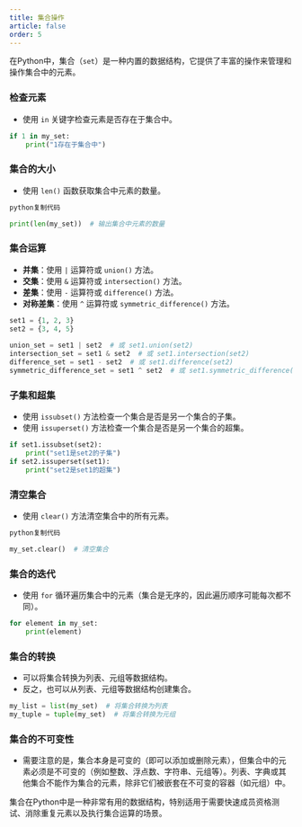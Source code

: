 ```yaml
---
title: 集合操作
article: false
order: 5
---
```


在Python中，集合（`set`）是一种内置的数据结构，它提供了丰富的操作来管理和操作集合中的元素。

### 检查元素

- 使用 `in` 关键字检查元素是否存在于集合中。

```python
if 1 in my_set:
    print("1存在于集合中")
```

### 集合的大小

- 使用 `len()` 函数获取集合中元素的数量。

```python
python复制代码

print(len(my_set))  # 输出集合中元素的数量
```

### 集合运算

- **并集**：使用 `|` 运算符或 `union()` 方法。
- **交集**：使用 `&` 运算符或 `intersection()` 方法。
- **差集**：使用 `-` 运算符或 `difference()` 方法。
- **对称差集**：使用 `^` 运算符或 `symmetric_difference()` 方法。

```python
set1 = {1, 2, 3}
set2 = {3, 4, 5}
 
union_set = set1 | set2  # 或 set1.union(set2)
intersection_set = set1 & set2  # 或 set1.intersection(set2)
difference_set = set1 - set2  # 或 set1.difference(set2)
symmetric_difference_set = set1 ^ set2  # 或 set1.symmetric_difference(set2)
```

### 子集和超集

- 使用 `issubset()` 方法检查一个集合是否是另一个集合的子集。
- 使用 `issuperset()` 方法检查一个集合是否是另一个集合的超集。

```python
if set1.issubset(set2):
    print("set1是set2的子集")
if set2.issuperset(set1):
    print("set2是set1的超集")
```

### 清空集合

- 使用 `clear()` 方法清空集合中的所有元素。

```python
python复制代码

my_set.clear()  # 清空集合
```

### 集合的迭代

- 使用 `for` 循环遍历集合中的元素（集合是无序的，因此遍历顺序可能每次都不同）。

```python
for element in my_set:
    print(element)
```

### 集合的转换

- 可以将集合转换为列表、元组等数据结构。
- 反之，也可以从列表、元组等数据结构创建集合。

```python
my_list = list(my_set)  # 将集合转换为列表
my_tuple = tuple(my_set)  # 将集合转换为元组
```

### 集合的不可变性

- 需要注意的是，集合本身是可变的（即可以添加或删除元素），但集合中的元素必须是不可变的（例如整数、浮点数、字符串、元组等）。列表、字典或其他集合不能作为集合的元素，除非它们被嵌套在不可变的容器（如元组）中。

集合在Python中是一种非常有用的数据结构，特别适用于需要快速成员资格测试、消除重复元素以及执行集合运算的场景。